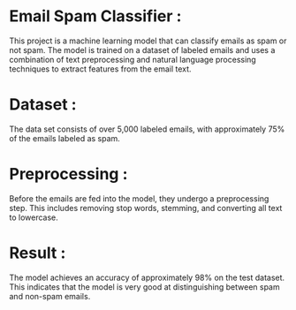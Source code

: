 # Email Spam Classifier :
This project is a machine learning model that can classify emails as spam or not spam. The model is trained on a dataset of labeled emails and uses a combination of text preprocessing and natural language processing techniques to extract features from the email text.

# Dataset :
The data set consists of over 5,000 labeled emails, with approximately 75% of the emails labeled as spam.

# Preprocessing :
Before the emails are fed into the model, they undergo a preprocessing step. This includes removing stop words, stemming, and converting all text to lowercase.

# Result :
The model achieves an accuracy of approximately 98% on the test dataset. This indicates that the model is very good at distinguishing between spam and non-spam emails.
